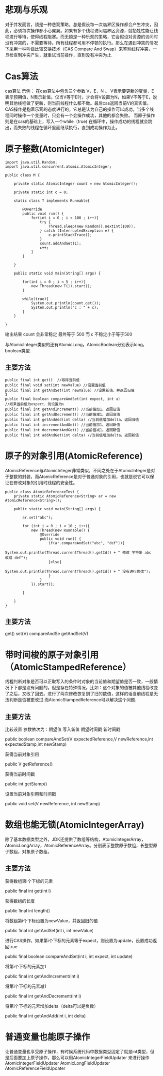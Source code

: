 # 悲观与乐观
对于并发而言，锁是一种悲观策略。总是假设每一次临界区操作都会产生冲突，因此，必须每次操作都小心翼翼。如果有多个线程访问临界区资源，就牺牲性能让线程进行等待，使得线程阻塞。而无锁是一种乐观的策略，它会假设对资源的访问时没有冲突的，不需要等待，所有线程都可用不停顿的执行。那么在遇到冲突的情况下采用一种叫做比较交换技术（CAS Compare And Swap）来鉴别线程冲突，一旦检查到冲突产生，就重试当前操作，直到没有冲突为止.

# Cas算法
cas算法 示例： 
在cas算法中包含三个参数 V，E，N 。 V表示要更新的变量，E表示预期值，N表示新值。仅当V等于E时，才会将V设置为N，如果V不等于E，说明其他线程做了更新，则当前线程什么都不做。最后cas返回当前V的真实值。CAS操作是抱着乐观的态度进行的，它总是认为自己的操作可以成功。当多个线程同时操作一个变量时，只会有一个会操作成功，其他的都会失败。 
而原子操作则是在cas的基础上，写入一个while（true) 在循环中，操作成功的线程就会跳出，而失败的线程在循环里面继续执行，直到成功操作为止。

# 原子整数(AtomicInteger)

```
import java.util.Random;
import java.util.concurrent.atomic.AtomicInteger;

public class M {
	
	private static AtomicInteger count = new AtomicInteger();
	
	private static int c = 0;
	
	static class T implements Runnable{

		@Override
		public void run() {
			for(int i = 0 ; i < 100 ; i++){
				try {
					Thread.sleep(new Random().nextInt(100));
				} catch (InterruptedException e) {
					e.printStackTrace();
				}
				count.addAndGet(1);
				c++;
			}
		}
		
	}
	
	public static void main(String[] args) {
		
		for(int i = 0 ; i < 5 ; i++){
			new Thread(new T()).start();
		}
		
		while(true){
			System.out.println(count.get());
			System.out.println("c : " + c);
		}
	}
	
}
```
输出结果 count 会非常稳定 最终等于 500   而 c  不稳定小于等于500 

与AtomicInteger类似的还有AtomicLong，AtomicBoolean分别表示long，boolean类型.

## 主要方法
```
public final int get()  //取得当前值
public final void set(int newValue) //设置当前值
public final int getAndSet(int newValue) //设置新值，并返回旧值
3
public final boolean compareAndSet(int expect, int u)
//如果当前值为expect，则设置为u
public final int getAndIncrement() //当前值加1，返回旧值
public final int getAndDecrement() //当前值减1，返回旧值
public final int getAndAdd(int delta) //当前值增加delta，返回旧值
public final int incrementAndGet() //当前值加1，返回新值
public final int decrementAndGet() //当前值减1，返回新值
public final int addAndGet(int delta) //当前值增加delta，返回新值
```

# 原子的对象引用(AtomicReference)
AtomicReference与AtomicInteger非常类似，不同之处在于AtomicInteger是对于整数的封装，而AtomicReference是对于普通对象的引用，也就是说它可以保证在修改对象的引用时线程的安全性。

```
public class AtomicReferenceTest {
	private static AtomicReference<String> ar = new AtomicReference<String>();
	
	public static void main(String[] args) {
		
		ar.set("abc");
		
		for (int i = 0 ; i < 10 ; i++){
			new Thread(new Runnable() {
				@Override
				public void run() {
					if(ar.compareAndSet("abc", "def")){
						System.out.println(Thread.currentThread().getId() + " 修改 字符串 abc  改成 def");
					}else{
						System.out.println(Thread.currentThread().getId() + " 没有进行修改");
					}
				}
			}).start();
			
		}
		
	}
}

```

## 主要方法
get()
set(V)
compareAndSe
getAndSet(V)

# 带时间梭的原子对象引用（AtomicStampedReference）
线程判断对象是否可以正取写入的条件时对象的当前值和期望值是否一致，一般情况下下都是没有问题的。但是存在特殊情况，比如：这个对象的值被其他线程改变了之后，又改了回去。进行了两次修改恢复到了旧的数值，这样的话当前线程是无法判断是否被更改过.而AtomicStampedReference可以解决这个问题.
## 主要方法
比较设置 参数依次为：期望值 写入新值 期望时间戳 新时间戳

public boolean compareAndSet(V expectedReference,V newReference,int expectedStamp,int newStamp) 

获得当前对象引用

public V getReference()

获得当前时间戳

public int getStamp()

设置当前对象引用和时间戳

public void set(V newReference, int newStamp)

# 数组也能无锁(AtomicIntegerArray)
除了基本数据类型之外，JDK还提供了数组等结构，AtomicIntegerArray，AtomicLongArray，AtomicReferenceArray。分别表示整数原子数组，长整型原子数组，对象原子数组。
## 主要方法
获得数组第i个下标的元素

public final int get(int i)

获得数组的长度

public final int length()

将数组第i个下标设置为newValue，并返回旧的值

public final int getAndSet(int i, int newValue)

进行CAS操作，如果第i个下标的元素等于expect，则设置为update，设置成功返回true

public final boolean compareAndSet(int i, int expect, int update)

将第i个下标的元素加1

public final int getAndIncrement(int i)

将第i个下标的元素减1

public final int getAndDecrement(int i)

将第i个下标的元素增加delta（delta可以是负数）

public final int getAndAdd(int i, int delta)

# 普通变量也能原子操作
让普通变量也享受原子操作，有时候系统代码中数据类型固定了就是int类型，但是后面要加上原子操作，那么可以用AtomicIntegerFieldUpdater 来进行操作
AtomicIntegerFieldUpdater
AtomicLongFieldUpdater
AtomicReferenceFieldUpdater

